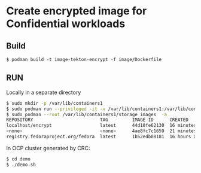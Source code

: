 # Create encrypted image for Confidential workloads

## Build
```
$ podman build -t image-tekton-encrypt -f image/Dockerfile
```

## RUN
Locally in a separate directory
```bash
$ sudo mkdir -p /var/lib/containers1 
$ sudo podman run --privileged -it -v /var/lib/containers1:/var/lib/containers:Z quay.io/encrypt-image fedora:latest  fedora:latest encrypt myamazingpassword
$ sudo podman --root /var/lib/containers1/storage images  -a
REPOSITORY                         TAG         IMAGE ID      CREATED         SIZE
localhost/encrypt                  latest      44d10fe62130  16 minutes ago  3.25 kB
<none>                             <none>      4ae8fc7c1659  21 minutes ago  3.25 kB
registry.fedoraproject.org/fedora  latest      1b52edb08181  16 hours ago    159 MB
```

In OCP cluster generated by CRC:
```bash
$ cd demo
$ ./demo.sh
```
